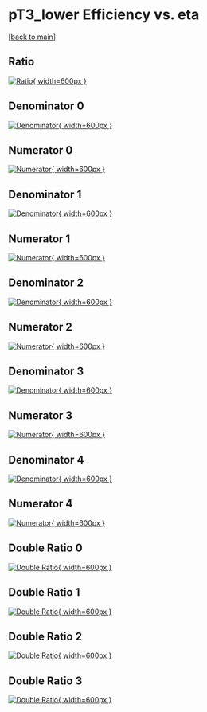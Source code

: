 # pT3_lower Efficiency vs. eta

[[back to main](./)]



## Ratio

[![Ratio](../mtv/var/pT3_lower_loweta_321_-1_eff_eta.png){ width=600px }](../mtv/var/pT3_lower_loweta_321_-1_eff_eta.pdf)

## Denominator 0

[![Denominator](../mtv/den/pT3_lower_loweta_321_-1_eff_eta_den0.png){ width=600px }](../mtv/den/pT3_lower_loweta_321_-1_eff_eta_den0.pdf)

## Numerator 0

[![Numerator](../mtv/num/pT3_lower_loweta_321_-1_eff_eta_num0.png){ width=600px }](../mtv/num/pT3_lower_loweta_321_-1_eff_eta_num0.pdf)

## Denominator 1

[![Denominator](../mtv/den/pT3_lower_loweta_321_-1_eff_eta_den1.png){ width=600px }](../mtv/den/pT3_lower_loweta_321_-1_eff_eta_den1.pdf)

## Numerator 1

[![Numerator](../mtv/num/pT3_lower_loweta_321_-1_eff_eta_num1.png){ width=600px }](../mtv/num/pT3_lower_loweta_321_-1_eff_eta_num1.pdf)

## Denominator 2

[![Denominator](../mtv/den/pT3_lower_loweta_321_-1_eff_eta_den2.png){ width=600px }](../mtv/den/pT3_lower_loweta_321_-1_eff_eta_den2.pdf)

## Numerator 2

[![Numerator](../mtv/num/pT3_lower_loweta_321_-1_eff_eta_num2.png){ width=600px }](../mtv/num/pT3_lower_loweta_321_-1_eff_eta_num2.pdf)

## Denominator 3

[![Denominator](../mtv/den/pT3_lower_loweta_321_-1_eff_eta_den3.png){ width=600px }](../mtv/den/pT3_lower_loweta_321_-1_eff_eta_den3.pdf)

## Numerator 3

[![Numerator](../mtv/num/pT3_lower_loweta_321_-1_eff_eta_num3.png){ width=600px }](../mtv/num/pT3_lower_loweta_321_-1_eff_eta_num3.pdf)

## Denominator 4

[![Denominator](../mtv/den/pT3_lower_loweta_321_-1_eff_eta_den4.png){ width=600px }](../mtv/den/pT3_lower_loweta_321_-1_eff_eta_den4.pdf)

## Numerator 4

[![Numerator](../mtv/num/pT3_lower_loweta_321_-1_eff_eta_num4.png){ width=600px }](../mtv/num/pT3_lower_loweta_321_-1_eff_eta_num4.pdf)

## Double Ratio 0

[![Double Ratio](../mtv/ratio/pT3_lower_loweta_321_-1_eff_eta_ratio0.png){ width=600px }](../mtv/ratio/pT3_lower_loweta_321_-1_eff_eta_ratio0.pdf)

## Double Ratio 1

[![Double Ratio](../mtv/ratio/pT3_lower_loweta_321_-1_eff_eta_ratio1.png){ width=600px }](../mtv/ratio/pT3_lower_loweta_321_-1_eff_eta_ratio1.pdf)

## Double Ratio 2

[![Double Ratio](../mtv/ratio/pT3_lower_loweta_321_-1_eff_eta_ratio2.png){ width=600px }](../mtv/ratio/pT3_lower_loweta_321_-1_eff_eta_ratio2.pdf)

## Double Ratio 3

[![Double Ratio](../mtv/ratio/pT3_lower_loweta_321_-1_eff_eta_ratio3.png){ width=600px }](../mtv/ratio/pT3_lower_loweta_321_-1_eff_eta_ratio3.pdf)

